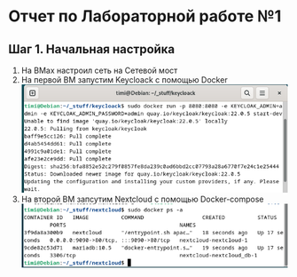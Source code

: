 # Отчет по Лабораторной работе №1
## Шаг 1. Начальная настройка
1. На ВМах настроил сеть на Сетевой мост
2. На первой ВМ запустим Keycloack с помощью Docker
![](https://github.com/timMong/MIREA_TOIB_2023/blob/main/Laba_1/images/1.png)
3. На второй ВМ запсутим Nextcloud с помощью Docker-compose
![](https://github.com/timMong/MIREA_TOIB_2023/blob/main/Laba_1/images/2.png)

